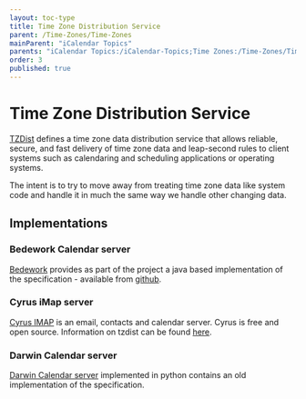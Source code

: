 ```yaml
---
layout: toc-type
title: Time Zone Distribution Service
parent: /Time-Zones/Time-Zones
mainParent: "iCalendar Topics"
parents: "iCalendar Topics:/iCalendar-Topics;Time Zones:/Time-Zones/Time-Zones/"
order: 3
published: true
---
```


# Time Zone Distribution Service

[TZDist][rfc7809] defines a time zone data distribution service that allows reliable, secure, and fast delivery of time zone data and leap-second rules to client systems such as calendaring and scheduling applications or operating systems.

The intent is to try to move away from treating time zone data like system code and handle it in much the same way we handle other changing data.

## Implementations

### Bedework Calendar server
[Bedework] provides as part of the project a java based implementation of the specification - available from [github](https://github.com/Bedework/bw-timezone-server).

### Cyrus iMap server
[Cyrus IMAP](https://www.cyrusimap.org) is an email, contacts and calendar server. Cyrus is free and open source. Information on tzdist can be found [here](https://www.cyrusimap.org/imap/download/installation/http/caldav.html).

### Darwin Calendar server
[Darwin Calendar server](https://www.calendarserver.org/) implemented in python contains an old implementation of the specification.


[rfc7809]: https://tools.ietf.org/html/rfc7809
[Bedework]: https://bedework.github.io/
